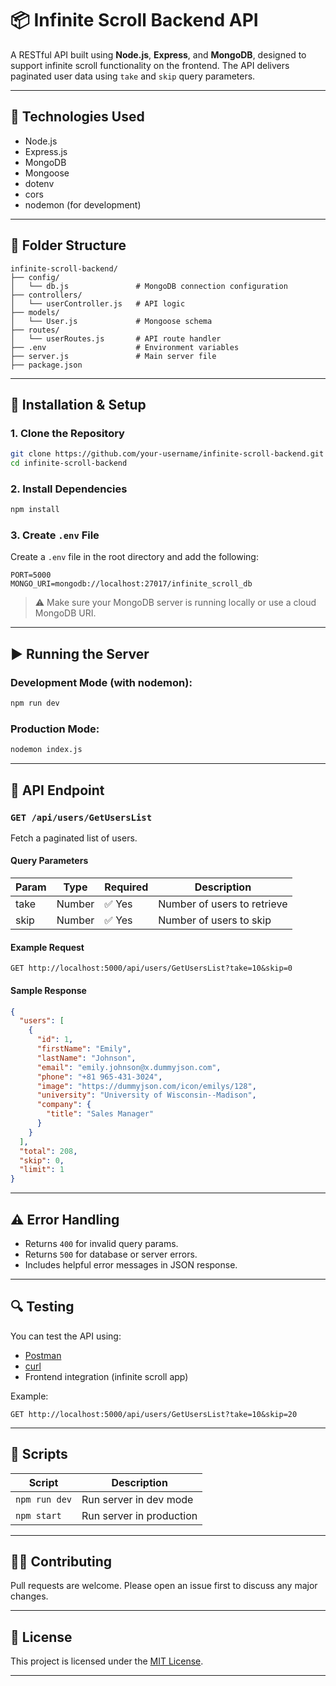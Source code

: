 
# 📦 Infinite Scroll Backend API

A RESTful API built using **Node.js**, **Express**, and **MongoDB**, designed to support infinite scroll functionality on the frontend. The API delivers paginated user data using `take` and `skip` query parameters.

---

## 🧰 Technologies Used

- Node.js
- Express.js
- MongoDB
- Mongoose
- dotenv
- cors
- nodemon (for development)

---

## 📁 Folder Structure

```
infinite-scroll-backend/
├── config/
│   └── db.js               # MongoDB connection configuration
├── controllers/
│   └── userController.js   # API logic
├── models/
│   └── User.js             # Mongoose schema
├── routes/
│   └── userRoutes.js       # API route handler
├── .env                    # Environment variables
├── server.js               # Main server file
├── package.json
```

---

## 🔧 Installation & Setup

### 1. Clone the Repository

```bash
git clone https://github.com/your-username/infinite-scroll-backend.git
cd infinite-scroll-backend
```

### 2. Install Dependencies

```bash
npm install
```

### 3. Create `.env` File

Create a `.env` file in the root directory and add the following:

```env
PORT=5000
MONGO_URI=mongodb://localhost:27017/infinite_scroll_db
```

> ⚠️ Make sure your MongoDB server is running locally or use a cloud MongoDB URI.

---

## ▶️ Running the Server

### Development Mode (with nodemon):

```bash
npm run dev
```

### Production Mode:

```bash
nodemon index.js
```

---

## 🔗 API Endpoint

### `GET /api/users/GetUsersList`

Fetch a paginated list of users.

#### Query Parameters

| Param | Type   | Required | Description                    |
|-------|--------|----------|--------------------------------|
| take  | Number | ✅ Yes   | Number of users to retrieve    |
| skip  | Number | ✅ Yes   | Number of users to skip        |

#### Example Request

```
GET http://localhost:5000/api/users/GetUsersList?take=10&skip=0
```

#### Sample Response

```json
{
  "users": [
    {
      "id": 1,
      "firstName": "Emily",
      "lastName": "Johnson",
      "email": "emily.johnson@x.dummyjson.com",
      "phone": "+81 965-431-3024",
      "image": "https://dummyjson.com/icon/emilys/128",
      "university": "University of Wisconsin--Madison",
      "company": {
        "title": "Sales Manager"
      }
    }
  ],
  "total": 208,
  "skip": 0,
  "limit": 1
}
```

---

## ⚠️ Error Handling

- Returns `400` for invalid query params.
- Returns `500` for database or server errors.
- Includes helpful error messages in JSON response.

---

## 🔍 Testing

You can test the API using:

- [Postman](https://postman.com)
- [curl](https://curl.se)
- Frontend integration (infinite scroll app)

Example:

```
GET http://localhost:5000/api/users/GetUsersList?take=10&skip=20
```

---

## 📜 Scripts

| Script        | Description               |
|---------------|---------------------------|
| `npm run dev` | Run server in dev mode    |
| `npm start`   | Run server in production  |

---

## 🙋‍♂️ Contributing

Pull requests are welcome. Please open an issue first to discuss any major changes.

---

## 📄 License

This project is licensed under the [MIT License](LICENSE).

---




